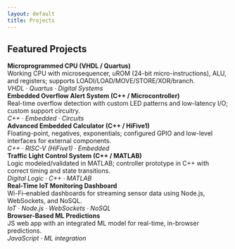 ```yaml
---
layout: default
title: Projects
---
```


## Featured Projects

<div class="post-card">
  <strong>Microprogrammed CPU (VHDL / Quartus)</strong><br>
  Working CPU with microsequencer, uROM (24-bit micro-instructions), ALU, and registers; supports LOADI/LOAD/MOVE/STORE/XOR/branch.
  <br><em>VHDL · Quartus · Digital Systems</em>
</div>

<div class="post-card">
  <strong>Embedded Overflow Alert System (C++ / Microcontroller)</strong><br>
  Real-time overflow detection with custom LED patterns and low-latency I/O; custom support circuitry.
  <br><em>C++ · Embedded · Circuits</em>
</div>

<div class="post-card">
  <strong>Advanced Embedded Calculator (C++ / HiFive1)</strong><br>
  Floating-point, negatives, exponentials; configured GPIO and low-level interfaces for external components.
  <br><em>C++ · RISC-V (HiFive1) · Embedded</em>
</div>

<div class="post-card">
  <strong>Traffic Light Control System (C++ / MATLAB)</strong><br>
  Logic modeled/validated in MATLAB; controller prototype in C++ with correct timing and state transitions.
  <br><em>Digital Logic · C++ · MATLAB</em>
</div>

<div class="post-card">
  <strong>Real-Time IoT Monitoring Dashboard</strong><br>
  Wi-Fi–enabled dashboards for streaming sensor data using Node.js, WebSockets, and NoSQL.
  <br><em>IoT · Node.js · WebSockets · NoSQL</em>
</div>

<div class="post-card">
  <strong>Browser-Based ML Predictions</strong><br>
  JS web app with an integrated ML model for real-time, in-browser predictions.
  <br><em>JavaScript · ML integration</em>
</div>
